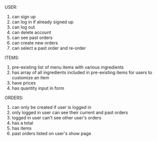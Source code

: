 USER:
1) can sign up
2) can log in if already signed up
3) can log out
4) can delete account
5) can see past orders
6) can create new orders
7) can select a past order and re-order

ITEMS:
1) pre-existing list of menu items with various ingredients
2) has array of all ingredients included in pre-existing items for users to customize an item
3) have prices
4) has quantity input in form

ORDERS:
1) can only be created if user is logged in
2) only logged in user can see their current and past orders
3) logged in user can't see other user's orders
4) has a total
5) has items
6) past orders listed on user's show page
